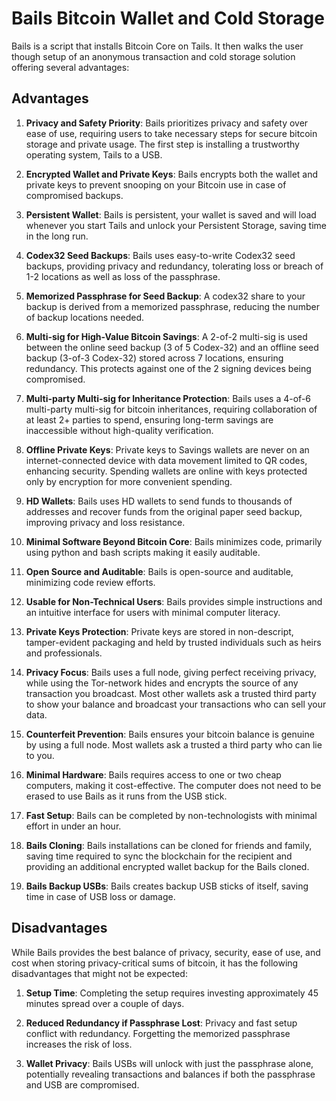 # Bails Bitcoin Wallet and Cold Storage

Bails is a script that installs Bitcoin Core on Tails. It then walks the user though setup of an anonymous transaction and cold storage solution offering several advantages:

## Advantages

1. **Privacy and Safety Priority**: Bails prioritizes privacy and safety over ease of use, requiring users to take necessary steps for secure bitcoin storage and private usage. The first step is installing a trustworthy operating system, Tails to a USB.

1. **Encrypted Wallet and Private Keys**: Bails encrypts both the wallet and private keys to prevent snooping on your Bitcoin use in case of compromised backups.

1. **Persistent Wallet**: Bails is persistent, your wallet is saved and will load whenever you start Tails and unlock your Persistent Storage, saving time in the long run.

1. **Codex32 Seed Backups**: Bails uses easy-to-write Codex32 seed backups, providing privacy and redundancy, tolerating loss or breach of 1-2 locations as well as loss of the passphrase.

1. **Memorized Passphrase for Seed Backup**: A codex32 share to your backup is derived from a memorized passphrase, reducing the number of backup locations needed.

1. **Multi-sig for High-Value Bitcoin Savings**: A 2-of-2 multi-sig is used between the online seed backup (3 of 5 Codex-32) and an offline seed backup (3-of-3 Codex-32) stored across 7 locations, ensuring redundancy. This protects against one of the 2 signing devices being compromised.

1. **Multi-party Multi-sig for Inheritance Protection**: Bails uses a 4-of-6 multi-party multi-sig for bitcoin inheritances, requiring collaboration of at least 2+ parties to spend, ensuring long-term savings are inaccessible without high-quality verification.

1. **Offline Private Keys**: Private keys to Savings wallets are never on an internet-connected device with data movement limited to QR codes, enhancing security. Spending wallets are online with keys protected only by encryption for more convenient spending.

1. **HD Wallets**: Bails uses HD wallets to send funds to thousands of addresses and recover funds from the original paper seed backup, improving privacy and loss resistance.

1. **Minimal Software Beyond Bitcoin Core**: Bails minimizes code, primarily using python and bash scripts making it easily auditable.

1. **Open Source and Auditable**: Bails is open-source and auditable, minimizing code review efforts.

1. **Usable for Non-Technical Users**: Bails provides simple instructions and an intuitive interface for users with minimal computer literacy.

1. **Private Keys Protection**: Private keys are stored in non-descript, tamper-evident packaging and held by trusted individuals such as heirs and professionals.

1. **Privacy Focus**: Bails uses a full node, giving perfect receiving privacy, while using the Tor-network hides and encrypts the source of any transaction you broadcast. Most other wallets ask a trusted third party to show your balance and broadcast your transactions who can sell your data.

1. **Counterfeit Prevention**: Bails ensures your bitcoin balance is genuine by using a full node. Most wallets ask a trusted a third party who can lie to you. 

1. **Minimal Hardware**: Bails requires access to one or two cheap computers, making it cost-effective. The computer does not need to be erased to use Bails as it runs from the USB stick.

1. **Fast Setup**: Bails can be completed by non-technologists with minimal effort in under an hour.

1. **Bails Cloning**: Bails installations can be cloned for friends and family, saving time required to sync the blockchain for the recipient and providing an additional encrypted wallet backup for the Bails cloned.

1. **Bails Backup USBs**: Bails creates backup USB sticks of itself, saving time in case of USB loss or damage.

## Disadvantages

While Bails provides the best balance of privacy, security, ease of use, and cost when storing privacy-critical sums of bitcoin, it has the following disadvantages that might not be expected:

1. **Setup Time**: Completing the setup requires investing approximately 45 minutes spread over a couple of days.

1. **Reduced Redundancy if Passphrase Lost**: Privacy and fast setup conflict with redundancy. Forgetting the memorized passphrase increases the risk of loss.

1. **Wallet Privacy**: Bails USBs will unlock with just the passphrase alone, potentially revealing transactions and balances if both the passphrase and USB are compromised.
